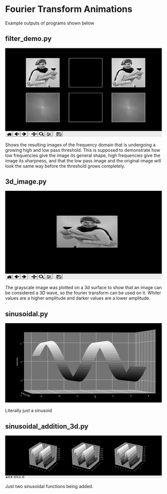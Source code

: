 # Fourier Transform Animations

Example outputs of programs shown below

## filter_demo.py

![filter_demo.py output](./output/filter_demo.gif)

Shows the resulting images of the frequency domain that is undergoing a growing high and low pass threshold. This is
supposed to demonstrate how low frequencies give the image its general shape, high frequencies give the image its sharpness,
and that the low pass image and the original image will look the same way before the threshold grows completely.

## 3d_image.py

![3d_image.py output](./output/3d_image.gif)

The grayscale image was plotted on a 3d surface to show that an image can be considered a 3D wave, so the fourier transform
can be used on it. Whiter values are a higher amplitude and darker values are a lower amplitude.

## sinusoidal.py

![sinudoidal.py output](./output/sinusoid.png)

Literally just a sinusoid

## sinusoidal_addition_3d.py

![sinusoidal_addition_3d.py output](./output/sinusoidal_addition_3d.gif)

Just two sinusoidal functions being added.